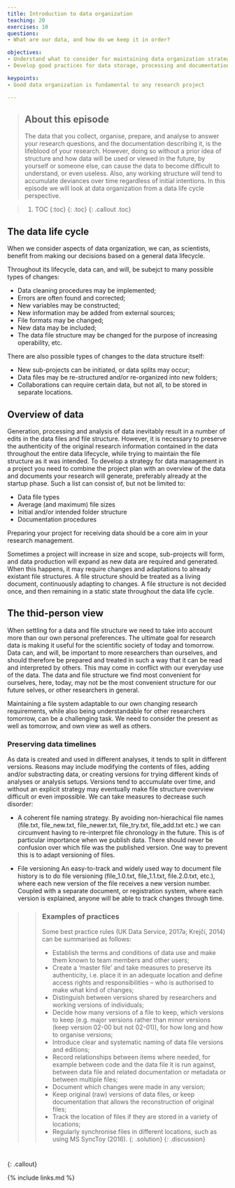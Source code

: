 ```yaml
---
title: Introduction to data organization
teaching: 20
exercises: 10
questions:
- What are our data, and how do we keep it in order?

objectives:
- Understand what to consider for maintaining data organization strategies in a project
- Develop good practices for data storage, processing and documentation

keypoints:
- Good data organization is fundamental to any research project

---
```


[//]: # "[Provenance]: ../fig/storage/Provenance.jpg"
[//]: # "[life-cycle]: ../fig/storage/life-cycle.png"

> ## About this episode 
> The data that you collect, organise, prepare, and analyse to answer your research questions, and the documentation describing it, is the lifeblood of your research. However, doing so without a prior idea of structure and how data will be used or viewed in the future, by yourself or someone else, can cause the data to become difficult to understand, or even useless. Also, any working structure will tend to accumulate deviances over time regardless of initial intentions. In this episode we will look at data organization from a data life cycle perspective. 

> 1. TOC
> {:toc}
> {: .toc}
{: .callout .toc}


## The data life cycle

When we consider aspects of data organization, we can, as scientists, benefit from making our decisions based on a general data lifecycle.

[//]: # "[life-cycle]: ../fig/storage/life-cycle.png"

Throughout its lifecycle, data can, and will, be subejct to many possible types of changes:

- Data cleaning procedures may be implemented;
- Errors are often found and corrected;
- New variables may be constructed;
- New information may be added from external sources;
- File formats may be changed;
- New data may be included;
- The data file structure may be changed for the purpose of increasing operability, etc.

There are also possible types of changes to the data structure itself:

- New sub-projects can be initiated, or data splits may occur;
- Data files may be re-structured and/or re-organized into new folders;
- Collaborations can require certain data, but not all, to be stored in separate locations.


## Overview of data

Generation, processing and analysis of data inevitably result in a number of edits in the data files and file structure. However, it is necessary to preserve the authenticity of the original research information contained in the data throughout the entire data lifecycle, while trying to maintain the file structure as it was intended. To develop a strategy for data management in a project you need to combine the project plan with an overview of the data and documents your research will generate, preferably already at the startup phase. Such a list can consist of, but not be limited to:

- Data file types
- Average (and maximum) file sizes
- Initial and/or intended folder structure
- Documentation procedures

Preparing your project for receiving data should be a core aim in your research management. 

Sometimes a project will increase in size and scope, sub-projects will form, and data production will expand as new data are required and generated. When this happens, it may require changes and adaptations to already existant file structures. A file structure should be treated as a living document, continuously adapting to changes. A file structure is not decided once, and then remaining in a static state throughout the data life cycle.  


## The thid-person view

When settling for a data and file structure we need to take into account more than our own personal preferences. The ultimate goal for research data is making it useful for the scientific society of today and tomorrow. Data can, and will, be important to more researchers than ourselves, and should therefore be prepared and treated in such a way that it can be read and interpreted by others. This may come in conflict with our everyday use of the data. The data and file structure we find most convenient for ourselves, here, today, may not be the most convenient structure for our future selves, or other researchers in general.

Maintaining a file system adaptable to our own changing research requirements, while also being understandable for other researchers tomorrow, can be a challenging task. We need to consider the present as well as tomorrow, and own view as well as others.


### Preserving data timelines

As data is created and used in different analyses, it tends to split in different versions. Reasons may include modifying the contents of files, adding and/or substracting data, or creating versions for trying different kinds of analyses or analysis setups. Versions tend to accumulate over time, and without an explicit strategy may eventually make file structure overview difficult or even impossible. We can take measures to decrease such disorder:

- A coherent file naming strategy. 
    By avoiding non-hierachical file names (file.txt, file_new.txt, file_newer.txt, file_try.txt, file_add.txt etc.) we can circumvent having to re-interpret file chronology in the future. This is of particular importance when we publish data. There should never be confusion over which file was the published version. One way to prevent this is to adapt versioning of files.

- File versioning
    An easy-to-track and widely used way to document file history is to do file versioning (file_1.0.txt, file_1.1.txt, file.2.0.txt, etc.), where each new version of the file receives a new version number. Coupled with a separate document, or registration system, where each version is explained, anyone will be able to track changes through time.


>> ### Examples of practices
>> Some best practice rules (UK Data Service, 2017a; Krejčí, 2014) can be summarised as follows:
>> - Establish the terms and conditions of data use and make them known to team members and other users;
>> - Create a ‘master file’ and take measures to preserve its authenticity, i.e. place it in an adequate location and define access rights and responsibilities – who is authorised to make what kind of changes;
>> - Distinguish between versions shared by researchers and working versions of individuals;
>> - Decide how many versions of a file to keep, which versions to keep (e.g. major versions rather than minor versions (keep version 02-00 but not 02-01)), for how long and how to organise versions;
>> - Introduce clear and systematic naming of data file versions and editions;
>> - Record relationships between items where needed, for example between code and the data file it is run against, between data file and related documentation or metadata or between multiple files;
>> - Document which changes were made in any version;
>> - Keep original (raw) versions of data files, or keep documentation that allows the reconstruction of original files;
>> - Track the location of files if they are stored in a variety of locations;
>> - Regularly synchronise files in different locations, such as using MS SyncToy (2016).
> {: .solution}
{: .discussion}


#
{: .callout}

{% include links.md %}